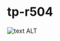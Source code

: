 # tp-r504

![text ALT](https://github.com/Mathieu27700/tp-r504/actions/workflows/pytest.yml/badge.svg)
